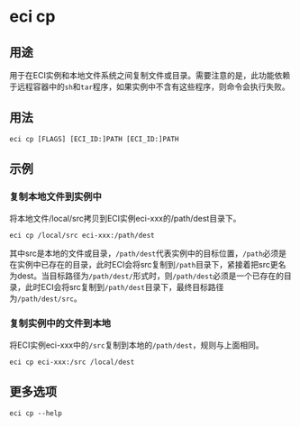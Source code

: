 # eci cp

## 用途
用于在ECI实例和本地文件系统之间复制文件或目录。需要注意的是，此功能依赖于远程容器中的`sh`和`tar`程序，如果实例中不含有这些程序，则命令会执行失败。

## 用法
```
eci cp [FLAGS] [ECI_ID:]PATH [ECI_ID:]PATH
```

## 示例
### 复制本地文件到实例中
将本地文件/local/src拷贝到ECI实例eci-xxx的/path/dest目录下。
```
eci cp /local/src eci-xxx:/path/dest
```
其中src是本地的文件或目录，`/path/dest`代表实例中的目标位置，`/path`必须是在实例中已存在的目录，此时ECI会将src复制到`/path`目录下，紧接着把src更名为dest。当目标路径为`/path/dest/`形式时，则`/path/dest`必须是一个已存在的目录，此时ECI会将src复制到`/path/dest`目录下，最终目标路径为`/path/dest/src`。

### 复制实例中的文件到本地
将ECI实例eci-xxx中的`/src`复制到本地的`/path/dest`，规则与上面相同。
```
eci cp eci-xxx:/src /local/dest
```

## 更多选项
```
eci cp --help
```
